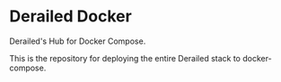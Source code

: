 # Derailed Docker
Derailed's Hub for Docker Compose.

This is the repository for deploying the entire Derailed stack to docker-compose.
